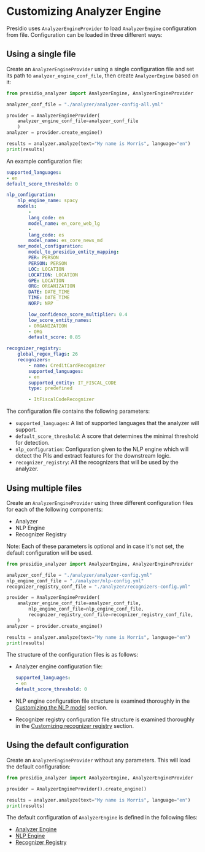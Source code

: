 # Customizing Analyzer Engine

Presidio uses `AnalyzerEngineProvider` to load `AnalyzerEngine` configuration from file. 
Configuration can be loaded in three different ways:

## Using a single file

Create an `AnalyzerEngineProvider` using a single configuration file and set its path to `analyzer_engine_conf_file`, then create `AnalyzerEngine` based on it:

```python
from presidio_analyzer import AnalyzerEngine, AnalyzerEngineProvider

analyzer_conf_file = "./analyzer/analyzer-config-all.yml"

provider = AnalyzerEngineProvider(
    analyzer_engine_conf_file=analyzer_conf_file
    )
analyzer = provider.create_engine()

results = analyzer.analyze(text="My name is Morris", language="en")
print(results)
```

An example configuration file:

```yaml
supported_languages: 
- en
default_score_threshold: 0

nlp_configuration:
    nlp_engine_name: spacy
    models:
        -
        lang_code: en
        model_name: en_core_web_lg
        -
        lang_code: es
        model_name: es_core_news_md
    ner_model_configuration:
        model_to_presidio_entity_mapping:
        PER: PERSON
        PERSON: PERSON
        LOC: LOCATION
        LOCATION: LOCATION
        GPE: LOCATION
        ORG: ORGANIZATION
        DATE: DATE_TIME
        TIME: DATE_TIME
        NORP: NRP

        low_confidence_score_multiplier: 0.4
        low_score_entity_names:
        - ORGANIZATION
        - ORG
        default_score: 0.85

recognizer_registry:
    global_regex_flags: 26
    recognizers: 
        - name: CreditCardRecognizer
        supported_languages: 
        - en
        supported_entity: IT_FISCAL_CODE
        type: predefined

        - ItFiscalCodeRecognizer
```

The configuration file contains the following parameters:

  - `supported_languages`: A list of supported languages that the analyzer will support.
  - `default_score_threshold`: A score that determines the minimal threshold for detection.
  - `nlp_configuration`: Configuration given to the NLP engine which will detect the PIIs and extract features for the downstream logic.
  - `recognizer_registry`: All the recognizers that will be used by the analyzer. 

## Using multiple files

Create an `AnalyzerEngineProvider` using three different configuration files for each of the following components:

  - Analyzer
  - NLP Engine
  - Recognizer Registry

Note: Each of these parameters is optional and in case it's not set, the default configuration will be used. 


```python
from presidio_analyzer import AnalyzerEngine, AnalyzerEngineProvider

analyzer_conf_file = "./analyzer/analyzer-config.yml"
nlp_engine_conf_file = "./analyzer/nlp-config.yml"
recognizer_registry_conf_file = "./analyzer/recognizers-config.yml"

provider = AnalyzerEngineProvider(
    analyzer_engine_conf_file=analyzer_conf_file,
        nlp_engine_conf_file=nlp_engine_conf_file,
        recognizer_registry_conf_file=recognizer_registry_conf_file,
    )
analyzer = provider.create_engine()

results = analyzer.analyze(text="My name is Morris", language="en")
print(results)
```

The structure of the configuration files is as follows:

- Analyzer engine configuration file:

    ```yaml
    supported_languages: 
    - en
    default_score_threshold: 0
    ```

- NLP engine configuration file structure is examined thoroughly in the [Customizing the NLP model](customizing_nlp_models.md) section.

- Recognizer registry configuration file structure is examined thoroughly in the [Customizing recognizer registry](recognizer_registry_provider.md) section.

## Using the default configuration

Create an `AnalyzerEngineProvider` without any parameters. This will load the default configuration:

```python
from presidio_analyzer import AnalyzerEngine, AnalyzerEngineProvider

provider = AnalyzerEngineProvider().create_engine()

results = analyzer.analyze(text="My name is Morris", language="en")
print(results)
```

The default configuration of `AnalyzerEngine` is defined in the following files: 

  -  [Analyzer Engine](https://github.com/microsoft/presidio/blob/main/presidio-analyzer/presidio_analyzer/conf/default_analyzer.yaml)
  -  [NLP Engine](https://github.com/microsoft/presidio/blob/main/presidio-analyzer/presidio_analyzer/conf/default.yaml)
  -  [Recognizer Registry](https://github.com/microsoft/presidio/blob/main/presidio-analyzer/presidio_analyzer/conf/default_recognizers.yaml)